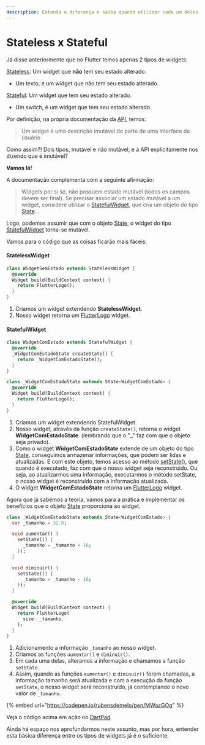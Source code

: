 ```yaml
---
description: Entenda a diferença e saiba quando utilizar cada um deles.
---
```


# Stateless x Stateful

Já disse anteriormente que no Flutter temos apenas 2 tipos de widgets:

[Stateless](https://api.flutter.dev/flutter/widgets/StatelessWidget-class.html): Um widget que **não** tem seu estado alterado.

* Um texto, é um widget que não tem seu estado alterado.

[Stateful](https://api.flutter.dev/flutter/widgets/StatefulWidget-class.html): Um widget que tem seu estado alterado.

* Um switch, é um widget que tem seu estado alterado. 

Por definição, na própria documentação da [API](https://api.flutter.dev/flutter/widgets/Widget-class.html), temos:

> Um widget é uma descrição imutável de parte de uma interface de usuário

Como assim?! Dois tipos, mutável e não mutável, e a API explicitamente nos dizendo que é imutável?

**Vamos lá!**  

A documentação complementa com a seguinte afirmação:

> Widgets por si só, não possuem estado mutável \(todos os campos devem ser final\). Se precisar associar um estado mutável a um widget, considere utilizar o [StatefulWidget](https://api.flutter.dev/flutter/widgets/StatefulWidget-class.html), que cria um objeto do tipo [State](https://api.flutter.dev/flutter/widgets/State-class.html)...

Logo, podemos assumir que com o objeto [State](https://api.flutter.dev/flutter/widgets/State-class.html), o widget do tipo [StatefulWidget](https://api.flutter.dev/flutter/widgets/StatefulWidget-class.html) torna-se mutável. 

Vamos para o código que as coisas ficarão mais fáceis:

#### StatelessWidget

```dart
class WidgetSemEstado extends StatelessWidget {
  @override
  Widget build(BuildContext context) {
    return FlutterLogo();
  }
}
```

1. Criamos um widget extendendo **StatelessWidget**.
2. Nosso widget retorna um [FlutterLogo](https://api.flutter.dev/flutter/material/FlutterLogo-class.html) widget.

#### StatefulWidget

```dart
class WidgetComEstado extends StatefulWidget {
  @override
  _WidgetComEstadoState createState() {
    return _WidgetComEstadoState();
  }
}

class _WidgetComEstadoState extends State<WidgetComEstado> {
  @override
  Widget build(BuildContext context) {
    return FlutterLogo();
  }
}
```

1. Criamos um widget extendendo StatefulWidget.
2. Nosso widget, através da função `createState()`, retorna o widget **WidgetComEstadoState**_._ \(lembrando que o "\_" faz com que o objeto seja privado\).
3. Como o widget **WidgetComEstadoState** extende de um objeto do tipo [State](https://api.flutter.dev/flutter/widgets/State-class.html), conseguimos armazenar informações, que podem ser lidas e atualizadas. E com este objeto, temos acesso ao método [setState\(\)](https://api.flutter.dev/flutter/widgets/State/setState.html), que quando é executado, faz com que o nosso widget seja reconstruído. Ou seja, ao atualizarmos uma informação, executarmos o método setState, o nosso widget é reconstruído com a informação atualizada.  
4. O widget **WidgetComEstadoState** retorna um [FlutterLogo](https://api.flutter.dev/flutter/material/FlutterLogo-class.html) widget.

Agora que já sabemos a teoria, vamos para a prática e implementar os benefícios que o objeto [State](https://api.flutter.dev/flutter/widgets/State-class.html) proporciona ao widget.

```dart
class _WidgetComEstadoState extends State<WidgetComEstado> {
  var _tamanho = 32.0;

  void aumentar() {
    setState(() {
      _tamanho = _tamanho + 16;
    });
  }

  void diminuir() {
    setState(() {
      _tamanho = _tamanho - 16;
    });
  }

  @override
  Widget build(BuildContext context) {
    return FlutterLogo(
      size: _tamanho,
    );
  }
}
```

1. Adicionamento a informação `_tamanho` ao nosso widget.
2. Criamos as funções `aumentar()` e `diminuir()`.
3. Em cada uma delas, alteramos a informação e chamamos a função `setState`. 
4. Assim, quando as funções `aumentar()` e `diminuir()` forem chamadas, a informação tamanho será atualizada e com a execução da função `setState`, o nosso widget será reconstruído, já contemplando o novo valor de `_tamanho`. 

{% embed url="https://codepen.io/rubensdemelo/pen/MWazGOq" %}

Veja o código acima em ação no [DartPad](https://dartpad.dev/7cdef4bf893153604b7fb18a6c9a6142).

Ainda há espaço nos aprofundarmos neste assunto, mas por hora, entender esta básica diferença entre os tipos de widgets já é o suficiente. 

